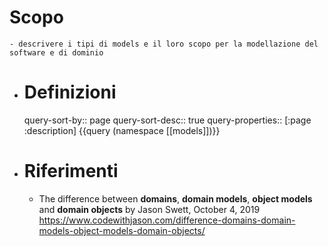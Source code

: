 # Scopo
	- descrivere i tipi di models e il loro scopo per la modellazione del software e di dominio
- # Definizioni
  query-sort-by:: page
  query-sort-desc:: true
  query-properties:: [:page :description]
  {{query (namespace [[models]])}}
- # Riferimenti
	- The difference between **domains**, **domain models**, **object models** and **domain objects** by Jason Swett, October 4, 2019 https://www.codewithjason.com/difference-domains-domain-models-object-models-domain-objects/